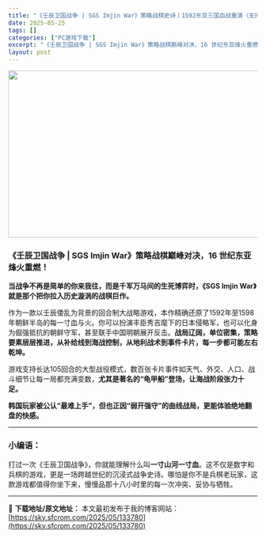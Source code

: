 ```yaml
---
title: "《壬辰卫国战争 | SGS Imjin War》策略战棋史诗丨1592东亚三国血战重演（支持官方中文）"
date: 2025-05-25
tags: []
categories: ["PC游戏下载"]
excerpt: "《壬辰卫国战争 | SGS Imjin War》策略战棋巅峰对决，16 世纪东亚烽火重燃！ 当战争不再是简单的你来我往，而是千军万马间的生死博弈时，《SGS Imjin War》就是那个把你拉入历史漩涡的战棋巨作。 作为一款以壬辰倭乱为背景的回合制大战略游戏，本作精确还原了1592年至1598年朝鲜&hellip;"
layout: post
---
```


<img class="aligncenter size-full wp-image-133739" src="https://sky.sfcrom.com/wp-content/uploads/2025/05/2025052507523958.webp" alt="" width="600" height="338" />
<h3 data-start="0" data-end="49">《壬辰卫国战争 | SGS Imjin War》策略战棋巅峰对决，16 世纪东亚烽火重燃！</h3>
<p data-start="51" data-end="116"><strong data-start="51" data-end="116">当战争不再是简单的你来我往，而是千军万马间的生死博弈时，《SGS Imjin War》就是那个把你拉入历史漩涡的战棋巨作。</strong></p>
<p data-start="118" data-end="272">作为一款以壬辰倭乱为背景的回合制大战略游戏，本作精确还原了1592年至1598年朝鲜半岛的每一寸血与火。你可以扮演丰臣秀吉麾下的日本侵略军，也可以化身为倔强抵抗的朝鲜守军，甚至联手中国明朝展开反击。<strong data-start="217" data-end="272">战局辽阔，单位密集，策略要素层层推进，从补给线到海战控制，从地利战术到事件卡片，每一步都可能左右乾坤。</strong></p>
<p data-start="274" data-end="352">游戏支持长达105回合的大型战役模式，数百张卡片事件如天气、外交、人口、战斗细节让每一局都充满变数，<strong data-start="324" data-end="352">尤其是著名的“龟甲船”登场，让海战阶段张力十足。</strong></p>
<p data-start="354" data-end="400"><strong data-start="354" data-end="400">韩国玩家被公认“最难上手”，但也正因“弱开强守”的曲线战局，更能体验绝地翻盘的快感。</strong></p>


<hr data-start="402" data-end="405" />

<h3 data-start="407" data-end="415">小编语：</h3>
<p data-start="417" data-end="526">打过一次《壬辰卫国战争》，你就能理解什么叫<strong data-start="438" data-end="449">一寸山河一寸血</strong>。这不仅是数字和兵棋的游戏，更是一场跨越世纪的沉浸式战争史诗。哪怕是你不是兵棋老玩家，这款游戏都值得你坐下来，慢慢品那十八小时里的每一次冲突、妥协与牺牲。</p>

---
📖 **下载地址/原文地址：** 本文最初发布于我的博客网站：[https://sky.sfcrom.com/2025/05/133780](https://sky.sfcrom.com/2025/05/133780)
